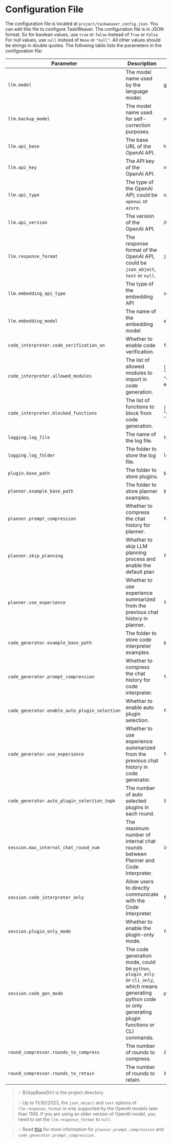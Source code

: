 # Configuration File
The configuration file is located at `project/taskweaver_config.json`. 
You can edit this file to configure TaskWeaver.
The configuration file is in JSON format. So for boolean values, use `true` or `false` instead of `True` or `False`. 
For null values, use `null` instead of `None` or `"null"`. All other values should be strings in double quotes.
The following table lists the parameters in the configuration file:

| Parameter                                     | Description                                                                                                                                                       | Default Value                                                                                                                               |
|-----------------------------------------------|-------------------------------------------------------------------------------------------------------------------------------------------------------------------|---------------------------------------------------------------------------------------------------------------------------------------------|
| `llm.model`                                   | The model name used by the language model.                                                                                                                        | gpt-4                                                                                                                                       |
| `llm.backup_model`                            | The model name used for self-correction purposes.                                                                                                                 | `null`                                                                                                                                      |
| `llm.api_base`                                | The base URL of the OpenAI API.                                                                                                                                   | `https://api.openai.com/v1`                                                                                                                 |
| `llm.api_key`                                 | The API key of the OpenAI API.                                                                                                                                    | `null`                                                                                                                                      |
| `llm.api_type`                                | The type of the OpenAI API, could be `openai` or `azure`.                                                                                                         | `openai`                                                                                                                                    |
| `llm.api_version`                             | The version of the OpenAI API.                                                                                                                                    | `2023-07-01-preview`                                                                                                                        |
| `llm.response_format`                         | The response format of the OpenAI API, could be `json_object`, `text` or `null`.                                                                                  | `json_object`                                                                                                                               |
| `llm.embedding_api_type`                      | The type of the embedding API                                                                                                                                     | `sentence_transformers`                                                                                                                     |
| `llm.embedding_model`                         | The name of the embedding model                                                                                                                                   | `all-mpnet-base-v2`                                                                                                                         |
| `code_interpreter.code_verification_on`       | Whether to enable code verification.                                                                                                                              | `false`                                                                                                                                     |
| `code_interpreter.allowed_modules`            | The list of allowed modules to import in code generation.                                                                                                         | `["pandas", "matplotlib", "numpy", "sklearn", "scipy", "seaborn", "datetime", "typing"]`, if the list is empty, no modules would be allowed |
| `code_interpreter.blocked_functions`          | The list of functions to block from code generation.                                                                                                              | `["__import__", "eval", "exec", "execfile", "compile", "open", "input", "raw_input", "reload"]`                                             |
| `logging.log_file`                            | The name of the log file.                                                                                                                                         | `taskweaver.log`                                                                                                                            |
| `logging.log_folder`                          | The folder to store the log file.                                                                                                                                 | `logs`                                                                                                                                      |
| `plugin.base_path`                            | The folder to store plugins.                                                                                                                                      | `${AppBaseDir}/plugins`                                                                                                                     |
| `planner.example_base_path`                   | The folder to store planner examples.                                                                                                                             | `${AppBaseDir}/planner_examples`                                                                                                            |
| `planner.prompt_compression`                  | Whether to compress the chat history for planner.                                                                                                                 | `false`                                                                                                                                     | 
| `planner.skip_planning`                       | Whether to skip LLM planning process and enable the default plan                                                                                                  | `false`                                                                                                                                     |
| `planner.use_experience`                      | Whether to use experience summarized from the previous chat history in planner.                                                                                   | `false`                                                                                                                                     |
| `code_generator.example_base_path`            | The folder to store code interpreter examples.                                                                                                                    | `${AppBaseDir}/codeinterpreter_examples`                                                                                                    |
| `code_generator.prompt_compression`           | Whether to compress the chat history for code interpreter.                                                                                                        | `false`                                                                                                                                     |
| `code_generator.enable_auto_plugin_selection` | Whether to enable auto plugin selection.                                                                                                                          | `false`                                                                                                                                     |
| `code_generator.use_experience`               | Whether to use experience summarized from the previous chat history in code generator.                                                                            | `false`                                                                                                                                     |                      
| `code_generator.auto_plugin_selection_topk`   | The number of auto selected plugins in each round.                                                                                                                | `3`                                                                                                                                         |
| `session.max_internal_chat_round_num`         | The maximum number of internal chat rounds between Planner and Code Interpreter.                                                                                  | `10`                                                                                                                                        |
| `session.code_interpreter_only`               | Allow users to directly communicate with the Code Interpreter.                                                                                                    | `false`                                                                                                                                     |
| `session.plugin_only_mode`                    | Whether to enable the plugin-only mode.                                                                                                                           | `false`                                                                                                                                     |
| `session.code_gen_mode`                       | The code generation mode, could be `python`, `plugin_only` or `cli_only`, which means generating python code or only generating plugin functions or CLI commands. | `python`                                                                                                                                    |
| `round_compressor.rounds_to_compress`         | The number of rounds to compress.                                                                                                                                 | `2`                                                                                                                                         |
| `round_compressor.rounds_to_retain`           | The number of rounds to retain.                                                                                                                                   | `3`                                                                                                                                         |



> 💡 $\{AppBaseDir\} is the project directory.

> 💡 Up to 11/30/2023, the `json_object` and `text` options of `llm.response_format` is only supported by the OpenAI models later than 1106. If you are using an older version of OpenAI model, you need to set the `llm.response_format` to `null`.

> 💡 Read [this](compression.md) for more information for `planner.prompt_compression` and `code_generator.prompt_compression`.